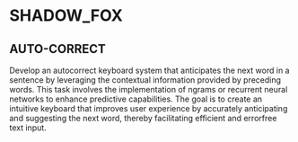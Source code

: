 # SHADOW_FOX

## AUTO-CORRECT
Develop an autocorrect keyboard system that anticipates the next word in a sentence by leveraging the contextual information provided by preceding words. This task involves the implementation of ngrams or recurrent neural networks to enhance predictive capabilities. The goal is to create an intuitive keyboard that improves user experience by accurately anticipating and suggesting the next word, thereby facilitating efficient and errorfree text input.
